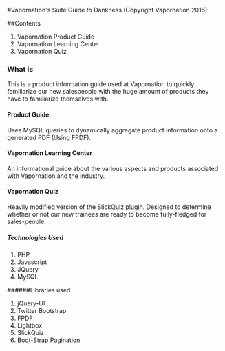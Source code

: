 #Vapornation's Suite Guide to Dankness
(Copyright Vapornation 2016)

##Contents
1. Vapornation Product Guide
2. Vapornation Learning Center
3. Vapornation Quiz

### What is
This is a product information guide used at Vapornation to quickly familiarize our new salespeople with the huge amount of products they have to familiarize themselves with.

#### Product Guide
Uses MySQL queries to dynamically aggregate product information onto a generated PDF (Using FPDF).

#### Vapornation Learning Center
An informational guide about the various aspects and products associated with Vapornation and the industry.

#### Vapornation Quiz
Heavily modified version of the SlickQuiz plugin. Designed to determine whether or not our new trainees are ready to become fully-fledged for sales-people. 

##### Technologies Used
1. PHP
2. Javascript
3. JQuery
4. MySQL

######Libraries used
1. jQuery-UI
2. Twitter Bootstrap
3. FPDF
4. Lightbox
5. SlickQuiz
6. Boot-Strap Pagination
